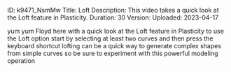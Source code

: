 ID: k9471_NsmMw
Title: Loft
Description: This video takes a quick look at the Loft feature in Plasticity.
Duration: 30
Version: 
Uploaded: 2023-04-17

yum yum Floyd here with a quick look at
the Loft feature in Plasticity to use
the Loft option start by selecting at
least two curves and then press the
keyboard shortcut lofting can be a quick
way to generate complex shapes from
simple curves so be sure to experiment
with this powerful modeling operation